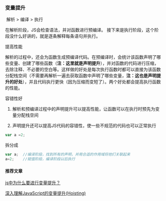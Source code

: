 ### 变量提升 	

​	解析 >  编译 > 执行 

在解析阶段，JS会检查语法，并对函数进行预编译。 接下来是执行阶段，这个阶段没什么好讲的，就是逐条解释每条语句并执行。

提高性能 

解析的过程中，还会为函数生成预编译代码。在预编译时，会统计该函数声明了哪些变量、创建了哪些函数（**注：这里就是声明提升**），并对函数的代码进行压缩，去除注释、不必要的空白等。这样做的好处是每次执行函数时都可以直接为该函数分配栈空间（不需要再解析一遍去获取函数中声明了哪些变量，**注：这也是声明提升的好处**），并且代码执行更快（因为压缩而变短了）。两个好处都会提高执行函数的性能。

容错性好



1. 解析和预编译过程中的声明提升可以提高性能，让函数可以在执行时预先为变量分配栈空间

2. 声明提升还可以提高JS代码的容错性，使一些不规范的代码也可以正常执行

   

```js
var a =2;
```

拆分成

```js
var a;  //编译阶段，找到所有的声明，并用合适的作用域将他们关联起来
a=2;    //赋值阶段，编译阶段以后执行
```



#### 推荐文章 

[js中为什么要进行变量提升？](https://segmentfault.com/q/1010000013591021)

[深入理解JavaScript的变量提升(Hoisting)](https://zhuanlan.zhihu.com/p/28187419)

